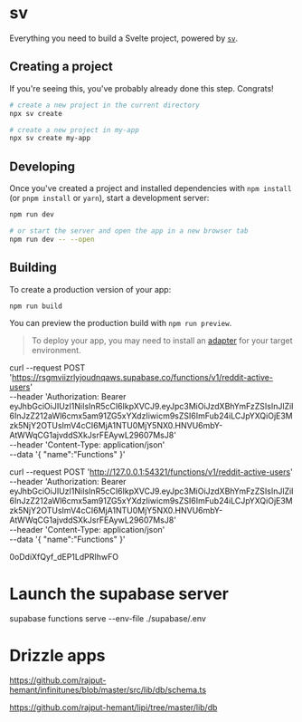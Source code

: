 # sv

Everything you need to build a Svelte project, powered by [`sv`](https://github.com/sveltejs/cli).

## Creating a project

If you're seeing this, you've probably already done this step. Congrats!

```bash
# create a new project in the current directory
npx sv create

# create a new project in my-app
npx sv create my-app
```

## Developing

Once you've created a project and installed dependencies with `npm install` (or `pnpm install` or `yarn`), start a development server:

```bash
npm run dev

# or start the server and open the app in a new browser tab
npm run dev -- --open
```

## Building

To create a production version of your app:

```bash
npm run build
```

You can preview the production build with `npm run preview`.

> To deploy your app, you may need to install an [adapter](https://svelte.dev/docs/kit/adapters) for your target environment.

curl --request POST 'https://rsgmviizrlyjoudnqaws.supabase.co/functions/v1/reddit-active-users' \
 --header 'Authorization: Bearer eyJhbGciOiJIUzI1NiIsInR5cCI6IkpXVCJ9.eyJpc3MiOiJzdXBhYmFzZSIsInJlZiI6InJzZ212aWl6cmx5am91ZG5xYXdzIiwicm9sZSI6ImFub24iLCJpYXQiOjE3Mzk5NjY2OTUsImV4cCI6MjA1NTU0MjY5NX0.HNVU6mbY-AtWWqCG1ajvddSXkJsrFEAywL29607MsJ8' \
 --header 'Content-Type: application/json' \
 --data '{ "name":"Functions" }'

curl --request POST 'http://127.0.0.1:54321/functions/v1/reddit-active-users' \
 --header 'Authorization: Bearer eyJhbGciOiJIUzI1NiIsInR5cCI6IkpXVCJ9.eyJpc3MiOiJzdXBhYmFzZSIsInJlZiI6InJzZ212aWl6cmx5am91ZG5xYXdzIiwicm9sZSI6ImFub24iLCJpYXQiOjE3Mzk5NjY2OTUsImV4cCI6MjA1NTU0MjY5NX0.HNVU6mbY-AtWWqCG1ajvddSXkJsrFEAywL29607MsJ8' \
 --header 'Content-Type: application/json' \
 --data '{ "name":"Functions" }'

0oDdiXfQyf_dEP1LdPRIhwFO

# Launch the supabase server

supabase functions serve --env-file ./supabase/.env

# Drizzle apps

https://github.com/rajput-hemant/infinitunes/blob/master/src/lib/db/schema.ts

https://github.com/rajput-hemant/lipi/tree/master/lib/db
